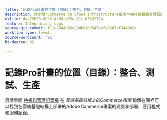 ```yaml
---
title: '記錄Pro計畫的位置（目錄）：整合、測試、生產'
description: 請參閱*Commerce on Cloud Infrastructure指南*中的[檢視和管理記錄](https://experienceleague.adobe.com/docs/commerce-cloud-service/user-guide/develop/test/log-locations.html)，瞭解在何處尋找專案的建置和部署、應用程式和服務記錄。
exl-id: daa79b73-68c2-4c89-bf5e-51c105762774
feature: Integration, Logs
source-git-commit: f11c8944b83e294b61d9547aefc9203af344041d
workflow-type: tm+mt
source-wordcount: '81'
ht-degree: 0%

---
```


# 記錄Pro計畫的位置（目錄）：整合、測試、生產

另請參閱 [檢視和管理記錄檔](https://experienceleague.adobe.com/docs/commerce-cloud-service/user-guide/develop/test/log-locations.html) 在 *雲端基礎結構上的Commerce指南* 瞭解在哪裡可以找到在雲端基礎結構上部署的Adobe Commerce專案的建置和部署、應用程式和服務記錄。
